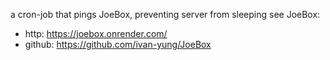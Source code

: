 a cron-job that pings JoeBox, preventing server from sleeping
see JoeBox:
- http: https://joebox.onrender.com/
- github: https://github.com/ivan-yung/JoeBox 
